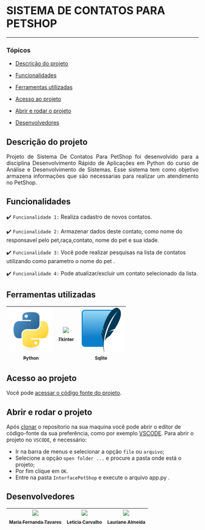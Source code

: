 # SISTEMA DE CONTATOS PARA PETSHOP

<hr>

### Tópicos 

- [Descrição do projeto](#descrição-do-projeto)

- [Funcionalidades](#funcionalidades)

- [Ferramentas utilizadas](#ferramentas-utilizadas)

- [Acesso ao projeto](#acesso-ao-projeto)

- [Abrir e rodar o projeto](#abrir-e-rodar-o-projeto)

- [Desenvolvedores](#desenvolvedores)

## Descrição do projeto 

<p align="justify">
 Projeto de Sistema De Contatos Para PetShop foi desenvolvido para a disciplina Desenvolvimento Rápido de Aplicações em Python do curso de Análise e Desenvolvimento de Sistemas. Esse sistema tem como objetivo armazena informações que são necessarias para realizar um atendimento no PetShop.

## Funcionalidades

:heavy_check_mark: `Funcionalidade 1:` Realiza cadastro de novos contatos.

:heavy_check_mark: `Funcionalidade 2:` Armazenar dados deste contato, como nome do responsavel pelo pet,raça,contato, nome do pet e sua idade.

:heavy_check_mark: `Funcionalidade 3:` Você pode realizar pesquisas na lista de contatos utilizando como parametro o nome do pet .

:heavy_check_mark: `Funcionalidade 4:` Pode atualizar/excluir um contato selecionado da lista.

## Ferramentas utilizadas

 | [<img src="https://raw.githubusercontent.com/devicons/devicon/master/icons/python/python-original.svg" width=115><br><sub>Python</sub>](https://www.python.org) |  [<img src="https://w3cschoool.com/public/file/Python/tkinter-tutorial.png" width=115><br><sub>Tkinter</sub>](https://docs.python.org/3/library/tkinter.html) |  [<img src="https://raw.githubusercontent.com/devicons/devicon/master/icons/sqlite/sqlite-original.svg" width=115><br><sub>Sqlite</sub>](https://www.sqlite.org/index.html) |
| :---: | :---: | :---: 


###

## Acesso ao projeto

Você pode [acessar o código fonte do projeto](https://github.com/mariaftavares/Sistema_Contato_PetShop).

## Abrir e rodar o projeto

Após [clonar](https://docs.github.com/pt/repositories/creating-and-managing-repositories/cloning-a-repository) o repositorio na sua maquina você pode abrir o editor de código-fonte da sua preferência, como por exemplo [VSCODE](https://code.visualstudio.com).
Para abrir o projeto no `VSCODE`, é necessário:  
- Ir na barra de menus e selecionar a opção `file` ou `arquivo`;
- Selecione a opção `open folder ...` e procure a pasta onde está o projeto;
- Por fim clique em `OK`.
- Entre na pasta  `InterfacePetShop` e execute o arquivo app.py .


## Desenvolvedores

| [<img src="https://avatars.githubusercontent.com/u/83185858?v=4" width=115><br><sub>Maria Fernanda Tavares</sub>](https://github.com/mariaftavares) |  [<img src="https://avatars.githubusercontent.com/u/90785587?v=4" width=115><br><sub>Leticia Carvalho</sub>](https://github.com/letscarvalho) |  [<img src="https://avatars.githubusercontent.com/u/80288622?v=4" width=115><br><sub>Lauriane Almeida</sub>](https://github.com/Laurysialm) |
| :---: | :---: | :---: 
